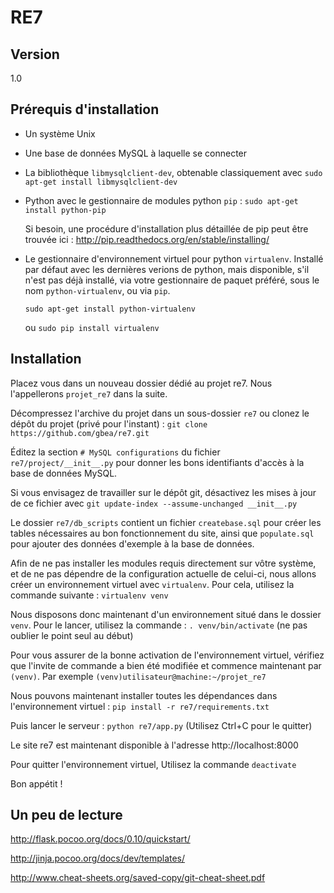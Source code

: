 # RE7

## Version

1.0

## Prérequis d'installation

* Un système Unix

* Une base de données MySQL à laquelle se connecter

* La bibliothèque `libmysqlclient-dev`, obtenable classiquement avec `sudo apt-get install libmysqlclient-dev`

* Python avec le gestionnaire de modules python `pip` : `sudo apt-get install python-pip`

  Si besoin, une procédure d'installation plus détaillée de pip peut être trouvée ici : http://pip.readthedocs.org/en/stable/installing/

* Le gestionnaire d'environnement virtuel pour python `virtualenv`. Installé par défaut avec les dernières verions de python, mais disponible, s'il n'est pas déjà installé, via votre gestionnaire de paquet préféré, sous le nom `python-virtualenv`, ou via `pip`.

  `sudo apt-get install python-virtualenv`

  ou `sudo pip install virtualenv`

## Installation

Placez vous dans un nouveau dossier dédié au projet re7. Nous l'appellerons `projet_re7` dans la suite.

Décompressez l'archive du projet dans un sous-dossier `re7` ou clonez le dépôt du projet (privé pour l'instant) : `git clone https://github.com/gbea/re7.git`

Éditez la section `# MySQL configurations` du fichier `re7/project/__init__.py` pour donner les bons identifiants d'accès à la base de données MySQL.

Si vous envisagez de travailler sur le dépôt git, désactivez les mises à jour de ce fichier avec `git update-index --assume-unchanged __init__.py`

Le dossier `re7/db_scripts` contient un fichier `createbase.sql` pour créer les tables nécessaires au bon fonctionnement du site, ainsi que `populate.sql` pour ajouter des données d'exemple à la base de données.

Afin de ne pas installer les modules requis directement sur vôtre système, et de ne pas dépendre de la configuration actuelle de celui-ci, nous allons créer un environnement virtuel avec `virtualenv`. Pour cela, utilisez la commande suivante : `virtualenv venv`

Nous disposons donc maintenant d'un environnement situé dans le dossier `venv`. Pour le lancer, utilisez la commande : `. venv/bin/activate` (ne pas oublier le point seul au début)

Pour vous assurer de la bonne activation de l'environnement virtuel, vérifiez que l'invite de commande a bien été modifiée et commence maintenant par `(venv)`. Par exemple `(venv)utilisateur@machine:~/projet_re7`

Nous pouvons maintenant installer toutes les dépendances dans l'environnement virtuel : `pip install -r re7/requirements.txt`

Puis lancer le serveur : `python re7/app.py` (Utilisez Ctrl+C pour le quitter)

Le site re7 est maintenant disponible à l'adresse http://localhost:8000

Pour quitter l'environnement virtuel, Utilisez la commande `deactivate`

Bon appétit !



## Un peu de lecture

http://flask.pocoo.org/docs/0.10/quickstart/

http://jinja.pocoo.org/docs/dev/templates/

http://www.cheat-sheets.org/saved-copy/git-cheat-sheet.pdf
